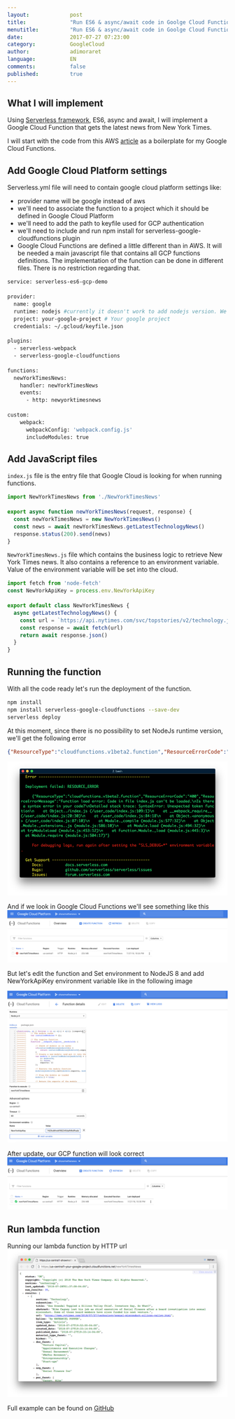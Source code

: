 ```yaml
---
layout:             post
title:              "Run ES6 & async/await code in Goolge Cloud Functions"
menutitle:          "Run ES6 & async/await code in Goolge Cloud Functions"
date:               2017-07-27 07:23:00
category:           GoogleCloud
author:             adimoraret
language:           EN
comments:           false
published:          true
---
```

## What I will implement ##
Using [Serverless framework](https://serverless.com/framework/docs/), ES6, async and await, I will implement a Google Cloud Function that gets the latest news from New York Times.

I will start with the code from this AWS [article](/Async-Await-AWS-Lambda-Functions) as a boilerplate for my Google Cloud Functions.

## Add Google Cloud Platform settings ##
Serverless.yml file will need to contain google cloud platform settings like:
* provider name will be google instead of aws
* we'll need to associate the function to a project which it should be defined in Google Cloud Platform
* we'll need to add the path to keyfile used for GCP authentication
* we'll need to include and run npm install for serverless-google-cloudfunctions plugin
* Google Cloud Functions are defined a little different than in AWS. It will be needed a main javascript file that contains all GCP functions definitions. The implementation of the function can be done in different files. There is no restriction regarding that.

```bash
service: serverless-es6-gcp-demo

provider:
  name: google
  runtime: nodejs #currently it doesn't work to add nodejs version. We'll need to manually change it in the cloud
  project: your-google-project # Your google project
  credentials: ~/.gcloud/keyfile.json

plugins:
  - serverless-webpack
  - serverless-google-cloudfunctions

functions:
  newYorkTimesNews:
    handler: newYorkTimesNews
    events:
      - http: newyorktimesnews

custom:
    webpack:
      webpackConfig: 'webpack.config.js'
      includeModules: true
```

## Add JavaScript files ##

```index.js``` file is the entry file that Google Cloud is looking for when running functions.
```javascript
import NewYorkTimesNews from './NewYorkTimesNews'

export async function newYorkTimesNews(request, response) {
  const newYorkTimesNews = new NewYorkTimesNews()
  const news = await newYorkTimesNews.getLatestTechnologyNews()
  response.status(200).send(news)
}
```

```NewYorkTimesNews.js``` file which contains the business logic to retrieve New York Times news. It also contains a reference to an environment variable. Value of the environment variable will be set into the cloud.
```javascript
import fetch from 'node-fetch'
const NewYorkApiKey = process.env.NewYorkApiKey

export default class NewYorkTimesNews {
  async getLatestTechnologyNews() {
    const url = `https://api.nytimes.com/svc/topstories/v2/technology.json?api-key=${NewYorkApiKey}`
    const response = await fetch(url)
    return await response.json()
  }
}
```

## Running the function ##
With all the code ready let's run the deployment of the function.

```bash
npm install
npm install serverless-google-cloudfunctions --save-dev
serverless deploy
```
At this moment, since there is no possibility to set NodeJs runtime version, we'll get the following error

```json
{"ResourceType":"cloudfunctions.v1beta2.function","ResourceErrorCode":"400","ResourceErrorMessage":"Function load error: Code in file index.js can't be loaded.\nIs there a syntax error in your code?\nDetailed stack trace: SyntaxError: Unexpected token function\n    at Object../index.js (/user_code/index.js:109:1)\n    at __webpack_require__ (/user_code/index.js:20:30)\n    at /user_code/index.js:84:18\n    at Object.<anonymous> (/user_code/index.js:87:10)\n    at Module._compile (module.js:577:32)\n    at Object.Module._extensions..js (module.js:586:10)\n    at Module.load (module.js:494:32)\n    at tryModuleLoad (module.js:453:12)\n    at Function.Module._load (module.js:445:3)\n    at Module.require (module.js:504:17)"}
```
![serverless deploy error in gcp](/assets/posts/2018-07-27/serverless-deploy-error-gcp.png)

And if we look in Google Cloud Functions we'll see something like this
![google cloud platform functio syntax error](/assets/posts/2018-07-27/gcp-error-syntax-function.png)

But let's edit the function and Set environment to NodeJS 8 and add NewYorkApiKey environment variable like in the following image

![update nodejs version to 8 and add environment NewYorkApiKey variable](/assets/posts/2018-07-27/update-google-cloud-function.png)

After update, our GCP function will look correct
![google cloud platform function without errors](/assets/posts/2018-07-27/gcp-function-no-error.png)

## Run lambda function ##
Running our lambda function by HTTP url
![successfully google cloud function run](/assets/posts/2018-07-27/success-function-run.png)

Full example can be found on [GitHub](https://github.com/adimoraret/serverless-es6-gcp-demo)
